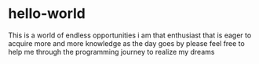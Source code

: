 # hello-world
This is a world of endless opportunities
i am that enthusiast that is eager to acquire more and more knowledge as the day goes by
please feel free to help me through the programming journey to realize my dreams

